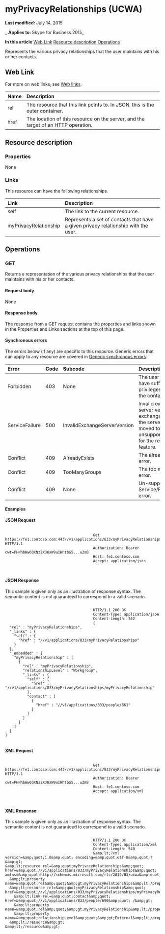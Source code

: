 
# myPrivacyRelationships (UCWA)

 **Last modified:** July 14, 2015

 _ **Applies to:** Skype for Business 2015_

 **In this article**
[Web Link](#sectionSection0)
[Resource description](#sectionSection1)
[Operations](#sectionSection2)


Represents the various privacy relationships that the user maintains with his or her contacts. 

## Web Link
<a name="sectionSection0"> </a>

For more on web links, see [Web links](WebLinks.md).



|**Name**|**Description**|
|:-----|:-----|
|rel|The resource that this link points to. In JSON, this is the outer container.|
|href|The location of this resource on the server, and the target of an HTTP operation.|

## Resource description
<a name="sectionSection1"> </a>




### Properties

None


### Links

This resource can have the following relationships.



|**Link**|**Description**|
|:-----|:-----|
|self|The link to the current resource.|
|myPrivacyRelationship|Represents a set of contacts that have a given privacy relationship with the user.|

## Operations
<a name="sectionSection2"> </a>




### GET

Returns a representation of the various privacy relationships that the user maintains with his or her contacts.


#### Request body

None


#### Response body

The response from a GET request contains the properties and links shown in the Properties and Links sections at the top of this page.


#### Synchronous errors

The errors below (if any) are specific to this resource. Generic errors that can apply to any resource are covered in [Generic synchronous errors](GenericSynchronousErrors.md).



|**Error**|**Code**|**Subcode**|**Description**|
|:-----|:-----|:-----|:-----|
|Forbidden|403|None|The user does not have sufficient privileges to access the contact list.|
|ServiceFailure|500|InvalidExchangeServerVersion|Invalid exchange server version.The exchange mailbox of the server might have moved to an unsupported version for the required feature.|
|Conflict|409|AlreadyExists|The already exists error.|
|Conflict|409|TooManyGroups|The too many groups error.|
|Conflict|409|None|Un-supported Service/Resource/API error.|

#### Examples




#### JSON Request


```

										Get https://fe1.contoso.com:443//v1/applications/833/myPrivacyRelationships HTTP/1.1
										Authorization: Bearer cwt=PHNhbWw6QXNzZXJ0aW9uIHhtbG5...uZm8
										Host: fe1.contoso.com
										Accept: application/json
										
									
```


#### JSON Response

This sample is given only as an illustration of response syntax. The semantic content is not guaranteed to correspond to a valid scenario.


```

										HTTP/1.1 200 OK
										Content-Type: application/json
										Content-Length: 362
										{
  "rel" : "myPrivacyRelationships",
  "_links" : {
    "self" : {
      "href" : "//v1/applications/833/myPrivacyRelationships"
    }
  },
  "_embedded" : {
    "myPrivacyRelationship" : [
      {
        "rel" : "myPrivacyRelationship",
        "relationshipLevel" : "Workgroup",
        "_links" : {
          "self" : {
            "href" : "//v1/applications/833/myPrivacyRelationships/myPrivacyRelationship"
          },
          "contact" : [
            {
              "href" : "//v1/applications/833/people/661"
            }
          ]
        }
      }
    ]
  }
}
									
```


#### XML Request


```

										Get https://fe1.contoso.com:443//v1/applications/833/myPrivacyRelationships HTTP/1.1
										Authorization: Bearer cwt=PHNhbWw6QXNzZXJ0aW9uIHhtbG5...uZm8
										Host: fe1.contoso.com
										Accept: application/xml
										
									
```


#### XML Response

This sample is given only as an illustration of response syntax. The semantic content is not guaranteed to correspond to a valid scenario.


```

										HTTP/1.1 200 OK
										Content-Type: application/xml
										Content-Length: 540
										&amp;lt;?xml version=&amp;quot;1.0&amp;quot; encoding=&amp;quot;utf-8&amp;quot;?&amp;gt;
&amp;lt;resource rel=&amp;quot;myPrivacyRelationships&amp;quot; href=&amp;quot;//v1/applications/833/myPrivacyRelationships&amp;quot; xmlns=&amp;quot;http://schemas.microsoft.com/rtc/2012/03/ucwa&amp;quot;&amp;gt;
  &amp;lt;property name=&amp;quot;rel&amp;quot;&amp;gt;myPrivacyRelationships&amp;lt;/property&amp;gt;
  &amp;lt;resource rel=&amp;quot;myPrivacyRelationship&amp;quot; href=&amp;quot;//v1/applications/833/myPrivacyRelationships/myPrivacyRelationship&amp;quot;&amp;gt;
    &amp;lt;link rel=&amp;quot;contact&amp;quot; href=&amp;quot;//v1/applications/833/people/690&amp;quot; /&amp;gt;
    &amp;lt;property name=&amp;quot;rel&amp;quot;&amp;gt;myPrivacyRelationship&amp;lt;/property&amp;gt;
    &amp;lt;property name=&amp;quot;relationshipLevel&amp;quot;&amp;gt;External&amp;lt;/property&amp;gt;
  &amp;lt;/resource&amp;gt;
&amp;lt;/resource&amp;gt;
									
```

